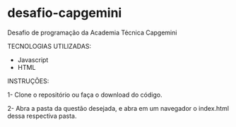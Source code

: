 # desafio-capgemini
Desafio de programação da Academia Técnica Capgemini

TECNOLOGIAS UTILIZADAS:

- Javascript
- HTML

INSTRUÇÕES: 

1- Clone o repositório ou faça o download do código.

2- Abra a pasta da questão desejada, e abra em um navegador o index.html dessa respectiva pasta.
